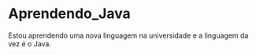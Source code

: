 # Aprendendo_Java
 Estou aprendendo uma nova linguagem na universidade e a linguagem da vez é o Java.

